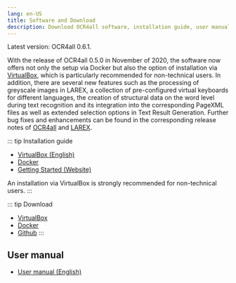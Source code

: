 ```yaml
---
lang: en-US
title: Software and Download
description: Download OCR4all software, installation guide, user manual
---
```

Latest version: OCR4all 0.6.1. 

With the release of OCR4all 0.5.0 in
	November of 2020, the software now offers not only the setup via Docker
	but also the option of installation via [VirtualBox](./vm-download.md),
	which is particularly recommended for non-technical users. In addition,
	there are several new features such as the processing of greyscale
	images in LAREX, a collection of pre-configured virtual keyboards for
	different languages, the creation of structural data on the word level
	during text recognition and its integration into the corresponding
	PageXML files as well as extended selection options in Text Result
	Generation. Further bug fixes and enhancements can be found in the
	corresponding release notes of [OCR4all](https://github.com/OCR4all/OCR4all/releases)
    and [LAREX](https://github.com/OCR4all/LAREX/releases).

::: tip Installation guide
- [VirtualBox (English)](http://github.com/OCR4all/getting_started/blob/master/ocr4all-setup_guide_virtualbox_eng.pdf)
- [Docker](https://github.com/OCR4all/getting_started/blob/master/ocr4all-setup_guide_docker.pdf)
- [Getting Started (Website)](https://github.com/OCR4all/getting_started#getting-started-with-ocr4all)

An installation via VirtualBox is strongly recommended for non-technical users.
:::

::: tip Download
- [VirtualBox](./vm-download.md)
- [Docker](https://hub.docker.com/r/uniwuezpd/ocr4all)
- [Github](https://github.com/OCR4all/OCR4all#ocr4all)
:::

## User manual
- [User manual (English)](../ocr4all_userguide/0.FrontPage/0.FrontPage.md)

